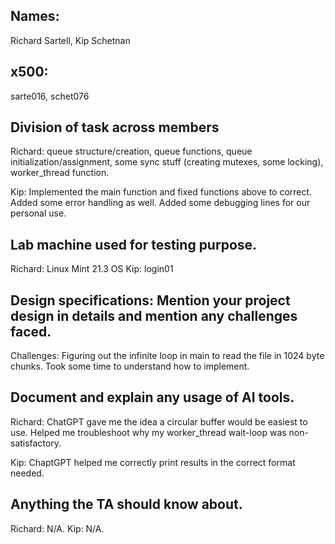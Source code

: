 ## Names:
Richard Sartell, Kip Schetnan

## x500:
sarte016, schet076

## Division of task across members
Richard: queue structure/creation, queue functions, queue initialization/assignment, some sync stuff (creating mutexes, some locking), worker_thread function.

Kip: Implemented the main function and fixed functions above to correct. Added some error handling as well. Added some debugging lines for our personal use.

## Lab machine used for testing purpose.
Richard: Linux Mint 21.3 OS
Kip: login01

## Design specifications: Mention your project design in details and mention any challenges faced.
Challenges: Figuring out the infinite loop in main to read the file in 1024 byte chunks. Took some time to understand how to implement.

## Document and explain any usage of AI tools.
Richard: ChatGPT gave me the idea a circular buffer would be easiest to use. Helped me troubleshoot why my worker_thread wait-loop was non-satisfactory.

Kip: ChaptGPT helped me correctly print results in the correct format needed.

## Anything the TA should know about.
Richard: N/A.
Kip: N/A.